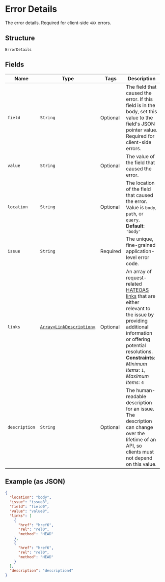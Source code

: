 
# Error Details

The error details. Required for client-side `4XX` errors.

## Structure

`ErrorDetails`

## Fields

| Name | Type | Tags | Description |
|  --- | --- | --- | --- |
| `field` | `String` | Optional | The field that caused the error. If this field is in the body, set this value to the field's JSON pointer value. Required for client-side errors. |
| `value` | `String` | Optional | The value of the field that caused the error. |
| `location` | `String` | Optional | The location of the field that caused the error. Value is `body`, `path`, or `query`.<br>**Default**: `'body'` |
| `issue` | `String` | Required | The unique, fine-grained application-level error code. |
| `links` | [`Array<LinkDescription>`](../../doc/models/link-description.md) | Optional | An array of request-related [HATEOAS links](/api/rest/responses/#hateoas-links) that are either relevant to the issue by providing additional information or offering potential resolutions.<br>**Constraints**: *Minimum Items*: `1`, *Maximum Items*: `4` |
| `description` | `String` | Optional | The human-readable description for an issue. The description can change over the lifetime of an API, so clients must not depend on this value. |

## Example (as JSON)

```json
{
  "location": "body",
  "issue": "issue8",
  "field": "field0",
  "value": "value8",
  "links": [
    {
      "href": "href6",
      "rel": "rel0",
      "method": "HEAD"
    },
    {
      "href": "href6",
      "rel": "rel0",
      "method": "HEAD"
    }
  ],
  "description": "description4"
}
```

